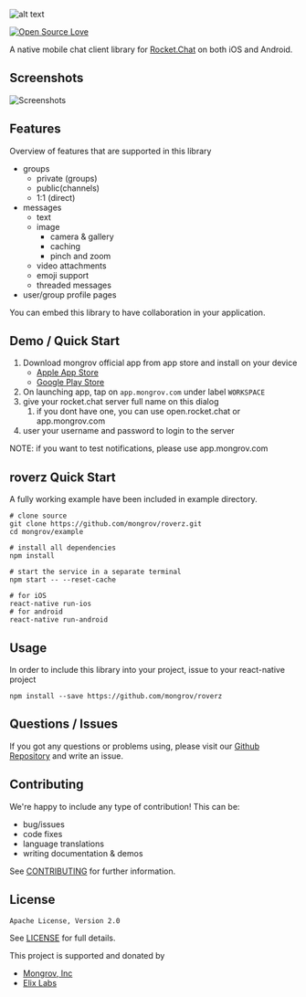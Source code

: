 ![alt text][logo]

[![Open Source Love](https://badges.frapsoft.com/os/v2/open-source.svg?v=103)](https://github.com/ellerbrock/open-source-badges/)

[logo]: src/images/logo-inverse.png "roverz"

A native mobile chat client library for [Rocket.Chat](https://rocket.chat/) on both iOS and Android.

## Screenshots
![Screenshots][screenshots]

[screenshots]: docs/assets/roverz-screens.jpg "Screenshots"

## Features

Overview of features that are supported in this library
   * groups
      * private (groups)
      * public(channels)
      * 1:1 (direct)
   * messages
      * text
      * image
         * camera & gallery
         * caching
         * pinch and zoom
      * video attachments
      * emoji support
      * threaded messages
   * user/group profile pages

You can embed this library to have collaboration in your application.

## Demo / Quick Start

1. Download mongrov official app from app store and install on your device
   * [Apple App Store](https://itunes.apple.com/us/app/mongrov/id1313167859?ls=1&mt=8)
   * [Google Play Store](https://play.google.com/store/apps/details?id=com.mongrov.app)
1. On launching app, tap on `app.mongrov.com` under label `WORKSPACE`
1. give your rocket.chat server full name on this dialog 
   1. if you dont have one, you can use open.rocket.chat or app.mongrov.com
1. user your username and password to login to the server

NOTE: if you want to test notifications, please use app.mongrov.com

## roverz Quick Start
A fully working example have been included in example directory. 

```
# clone source
git clone https://github.com/mongrov/roverz.git
cd mongrov/example

# install all dependencies
npm install

# start the service in a separate terminal
npm start -- --reset-cache

# for iOS
react-native run-ios
# for android
react-native run-android
```

## Usage

In order to include this library into your project, issue to your react-native project

```
npm install --save https://github.com/mongrov/roverz
```

## Questions / Issues
If you got any questions or problems using, please visit our [Github Repository](https://github.com/mongrov/roverz) and write an issue.  

## Contributing
We're happy to include any type of contribution! This can be:

   * bug/issues 
   * code fixes
   * language translations
   * writing documentation & demos

See [CONTRIBUTING](CONTRIBUTING) for further information.

## License

    Apache License, Version 2.0

See [LICENSE](LICENSE) for full details.

This project is supported and donated by
- [Mongrov, Inc](mongrov.com)
- [Elix Labs](elix.ai)
